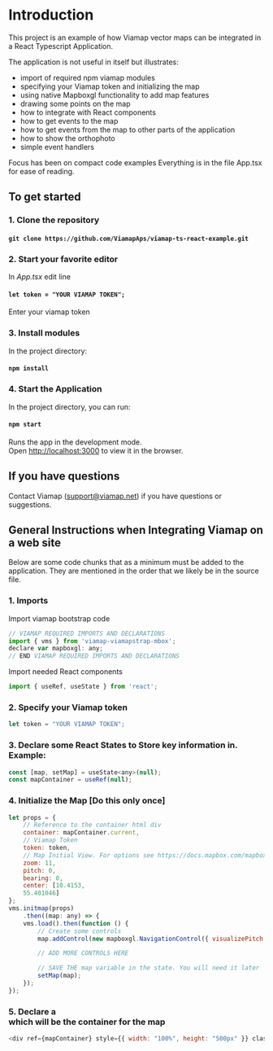 # Introduction

This project is an example of how Viamap vector maps can be integrated in a React Typescript Application.

The application is not useful in itself but illustrates:

- import of required npm viamap modules
- specifying your Viamap token and initializing the map
- using native Mapboxgl functionality to add map features
- drawing some points on the map
- how to integrate with React components
- how to get events to the map
- how to get events from the map to other parts of the application
- how to show the orthophoto
- simple event handlers

Focus has been on compact code examples
Everything is in the file App.tsx for ease of reading.

## To get started

### 1. Clone the repository 

#### `git clone https://github.com/ViamapAps/viamap-ts-react-example.git`

### 2. Start your favorite editor

In _App.tsx_ edit line 
####    `let token = "YOUR VIAMAP TOKEN";`
Enter your viamap token

### 3.  Install modules

In the project directory:

#### `npm install`

### 4.  Start the Application

In the project directory, you can run:

#### `npm start`

Runs the app in the development mode.\
Open [http://localhost:3000](http://localhost:3000) to view it in the browser.


## If you have questions

Contact Viamap (support@viamap.net) if you have questions or suggestions.


## General Instructions when Integrating Viamap on a web site

Below are some code chunks that as a minimum must be added to the application.
They are mentioned in the order that we likely be in the source file.

### 1. Imports

Import viamap bootstrap code

```javascript
// VIAMAP REQUIRED IMPORTS AND DECLARATIONS
import { vms } from 'viamap-viamapstrap-mbox';
declare var mapboxgl: any;
// END VIAMAP REQUIRED IMPORTS AND DECLARATIONS
```

Import needed React components

```javascript
import { useRef, useState } from 'react';
```

### 2. Specify your Viamap token

```javascript
let token = "YOUR VIAMAP TOKEN";
```

### 3. Declare some React States to Store key information in. Example:

```javascript
const [map, setMap] = useState<any>(null);
const mapContainer = useRef(null);
```

### 4. Initialize the Map [Do this only once]

```javascript
let props = {
    // Reference to the container html div
    container: mapContainer.current,
    // Viamap Token
    token: token,
    // Map Initial View. For options see https://docs.mapbox.com/mapbox-gl-js/api/map/
    zoom: 11,
    pitch: 0,
    bearing: 0,
    center: [10.4153,
    55.401046]
};
vms.initmap(props)
    .then((map: any) => {
    vms.load().then(function () {
        // Create some controls
        map.addControl(new mapboxgl.NavigationControl({ visualizePitch: true }), 'top-left');

        // ADD MORE CONTROLS HERE

        // SAVE THE map variable in the state. You will need it later
        setMap(map);
    });
});
```

### 5. Declare a <div> which will be the container for the map

```javascript
<div ref={mapContainer} style={{ width: "100%", height: "500px" }} className="map-container" />
```
